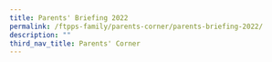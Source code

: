 ```yaml
---
title: Parents' Briefing 2022
permalink: /ftpps-family/parents-corner/parents-briefing-2022/
description: ""
third_nav_title: Parents' Corner
---
```

